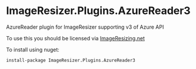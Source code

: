 # ImageResizer.Plugins.AzureReader3
AzureReader plugin for ImageResizer supporting v3 of Azure API

To use this you should be licensed via [ImageResizing.net](https://imageresizing.net/)

To install using nuget:

```install-package ImageResizer.Plugins.AzureReader3```
